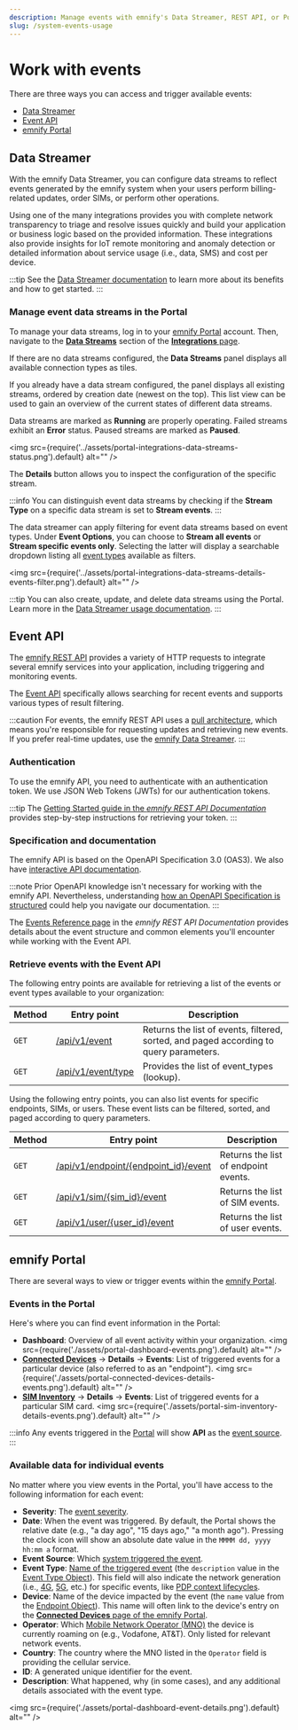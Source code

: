 ```yaml
---
description: Manage events with emnify's Data Streamer, REST API, or Portal
slug: /system-events-usage
---
```


# Work with events

There are three ways you can access and trigger available events:

- [Data Streamer](#data-streamer)
- [Event API](#event-api)
- [emnify Portal](#emnify-portal)

## Data Streamer

With the emnify Data Streamer, you can configure data streams to reflect events generated by the emnify system when your users perform billing-related updates, order SIMs, or perform other operations.

Using one of the many integrations provides you with complete network transparency to triage and resolve issues quickly and build your application or business logic based on the provided information.
These integrations also provide insights for IoT remote monitoring and anomaly detection or detailed information about service usage (i.e., data, SMS) and cost per device. 

:::tip
See the [Data Streamer documentation](/multicloud-data-streamer) to learn more about its benefits and how to get started.
:::

### Manage event data streams in the Portal

To manage your data streams, log in to your [emnify Portal](https://portal.emnify.com/) account.
Then, navigate to the [**Data Streams**](https://portal.emnify.com/integrations#data-streams) section of the [**Integrations** page](https://portal.emnify.com/integrations).

If there are no data streams configured, the **Data Streams** panel displays all available connection types as tiles.

If you already have a data stream configured, the panel displays all existing streams, ordered by creation date (newest on the top). 
This list view can be used to gain an overview of the current states of different data streams. 

Data streams are marked as **Running** are properly operating.
Failed streams exhibit an **Error** status.
Paused streams are marked as **Paused**.

<img
  src={require('../assets/portal-integrations-data-streams-status.png').default}
  alt=""
/>

The **Details** button allows you to inspect the configuration of the specific stream.

:::info
You can distinguish event data streams by checking if the **Stream Type** on a specific data stream is set to **Stream events**. 
:::

The data streamer can apply filtering for event data streams based on event types. 
Under **Event Options**, you can choose to **Stream all events** or **Stream specific events only**. 
Selecting the latter will display a searchable dropdown listing all [event types](/system-events-event-types) available as filters. 

<img
  src={require('../assets/portal-integrations-data-streams-details-events-filter.png').default}
  alt=""
/>

:::tip
You can also create, update, and delete data streams using the Portal.
Learn more in the [Data Streamer usage documentation](/multicloud-data-streamer-usage#data-streamer-in-the-portal).
:::

## Event API

The [emnify REST API](/rest) provides a variety of HTTP requests to integrate several emnify services into your application, including triggering and monitoring events.

The [Event API](#retrieving-events-with-the-event-api) specifically allows searching for recent events and supports various types of result filtering.

:::caution
For events, the emnify REST API uses a [pull architecture](https://dev.to/anubhavitis/push-vs-pull-api-architecture-1djo), which means you're responsible for requesting updates and retrieving new events. 
If you prefer real-time updates, use the [emnify Data Streamer](#data-streamer).
:::

### Authentication

To use the emnify API, you need to authenticate with an authentication token.
We use JSON Web Tokens (JWTs) for our authentication tokens. 

:::tip
The [Getting Started guide in the *emnify REST API Documentation*](https://cdn.emnify.net/api/doc/getting-started.html) provides step-by-step instructions for retrieving your token.
:::

### Specification and documentation

The emnify API is based on the OpenAPI Specification 3.0 (OAS3). 
We also have [interactive API documentation](https://cdn.emnify.net/api/doc/swagger.html).  

:::note
Prior OpenAPI knowledge isn't necessary for working with the emnify API. 
Nevertheless, understanding [how an OpenAPI Specification is structured](https://oai.github.io/Documentation/specification.html) could help you navigate our documentation.
:::

The [Events Reference page](https://cdn.emnify.net/api/doc/event.html) in the *emnify REST API Documentation* provides details about the event structure and common elements you'll encounter while working with the Event API.

### Retrieve events with the Event API

The following entry points are available for retrieving a list of the events or event types available to your organization: 

| Method   | Entry point     | Description   |
| -------- | --------------- | ------------- |
| `GET`    | [/api/v1/event](https://cdn.emnify.net/api/doc/swagger.html#/Events/GetEvents)  | Returns the list of events, filtered, sorted, and paged according to query parameters. |
| `GET`    | [/api/v1/event/type](https://cdn.emnify.net/api/doc/swagger.html#/Events/EventTypeGet)  | Provides the list of event_types (lookup). |

Using the following entry points, you can also list events for specific endpoints, SIMs, or users. 
These event lists can be filtered, sorted, and paged according to query parameters.

| Method   | Entry point     | Description   |
| -------- | --------------- | ------------- |
| `GET`    | [/api/v1/endpoint/{endpoint_id}/event](https://cdn.emnify.net/api/doc/swagger.html#/Endpoint/EndpointEventsByID)  | Returns the list of endpoint events. |
| `GET`    | [/api/v1/sim/{sim_id}/event](https://cdn.emnify.net/api/doc/swagger.html#/SIM/SimEventPagePerPageSortBySimIdAndQGet)  | Returns the list of SIM events. |
| `GET`    | [/api/v1/user/{user_id}/event](https://cdn.emnify.net/api/doc/swagger.html#/User%20Management/UserEventPagePerPageSortByUserIdAndQGet)  | Returns the list of user events. |

## emnify Portal

There are several ways to view or trigger events within the [emnify Portal](https://portal.emnify.com/). 

### Events in the Portal

Here's where you can find event information in the Portal: 

- **Dashboard**: Overview of all event activity within your organization. 
<img
  src={require('./assets/portal-dashboard-events.png').default}
  alt=""
/>
- [**Connected Devices**](https://portal.emnify.com/connected-devices) → **Details** → **Events**: List of triggered events for a particular device (also referred to as an "endpoint").
<img
  src={require('./assets/portal-connected-devices-details-events.png').default}
  alt=""
/>
- [**SIM Inventory**](https://portal.emnify.com/sim-inventory) → **Details** → **Events**: List of triggered events for a particular SIM card.
<img
  src={require('./assets/portal-sim-inventory-details-events.png').default}
  alt=""
/>

:::info
Any events triggered in the [Portal](https://portal.emnify.com/) will show **API** as the [event source](/system-events#event-source).
:::

### Available data for individual events

No matter where you view events in the Portal, you'll have access to the following information for each event:

- **Severity**: The [event severity](/system-events#event-severity).
- **Date**: When the event was triggered. By default, the Portal shows the relative date (e.g., "a day ago", "15 days ago," "a month ago"). 
Pressing the clock icon will show an absolute date value in the `MMMM dd, yyyy hh:mm a` format.
- **Event Source**: Which [system triggered the event](/system-events#event-source).
- **Event Type**: [Name of the triggered event](/system-events-event-types) (the `description` value in the [Event Type Object](https://cdn.emnify.net/api/doc/event.html#event-type-object)). 
This field will also indicate the network generation (i.e., [4G](https://www.emnify.com/iot-glossary/4g), [5G](https://www.emnify.com/iot-glossary/5g), etc.) for specific events, like [PDP context lifecycles](/system-events-event-types#data-connection-lifecycle).
- **Device**: Name of the device impacted by the event (the `name` value from the [Endpoint Object](https://cdn.emnify.net/api/doc/event.html#endpoint-object)). 
This name will often link to the device's entry on the [**Connected Devices** page of the emnify Portal](https://portal.emnify.com/connected-devices).
- **Operator**: Which [Mobile Network Operator (MNO)](https://www.emnify.com/iot-glossary/mno) the device is currently roaming on (e.g., Vodafone, AT&T).
Only listed for relevant network events.
- **Country**: The country where the MNO listed in the `Operator` field is providing the cellular service.
- **ID**: A generated unique identifier for the event.
- **Description**: What happened, why (in some cases), and any additional details associated with the event type.

<img
  src={require('./assets/portal-dashboard-event-details.png').default}
  alt=""
/>
